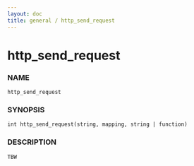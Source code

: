 ```yaml
---
layout: doc
title: general / http_send_request
---
```

# http_send_request

### NAME

    http_send_request

### SYNOPSIS

    int http_send_request(string, mapping, string | function)

### DESCRIPTION

    TBW

